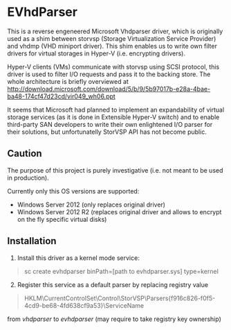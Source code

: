 EVhdParser
==============
This is a reverse engeneered Microsoft Vhdparser driver, which is originally used as a shim
between storvsp (Storage Virtualization Service Provider) and vhdmp (VHD miniport driver).
This shim enables us to write own filter drivers for virtual storages in Hyper-V
(i.e. encrypting drivers).

Hyper-V clients (VMs) communicate with storvsp using SCSI protocol, this driver is
used to filter I/O requests and pass it to the backing store. The whole architecture is
briefly overviewed at
http://download.microsoft.com/download/5/b/9/5b97017b-e28a-4bae-ba48-174cf47d23cd/vir049_wh06.ppt

It seems that Microsoft had planned to implement an expandability of virtual storage services
(as it is done in Extensible Hyper-V switch) and to enable third-party SAN developers
to write their own enlightened I/O parser for their solutions, but unfortunatelly StorVSP API
has not become public.

Caution
--------------
The purpose of this project is purely investigative (i.e. not meant to be used in production).

Currently only this OS versions are supported:
- Windows Server 2012 (only replaces original driver)
- Windows Server 2012 R2 (replaces original driver and allows to encrypt on the fly specific virtual disks)

Installation
--------------
1. Install this driver as a kernel mode service:

> sc create evhdparser binPath=[path to evhdparser.sys] type=kernel

2. Register this service as a default parser by replacing registry value

>HKLM\CurrentControlSet\Control\StorVSP\Parsers\{f916c826-f0f5-4cd9-be68-4fd638cf9a53}\ServiceName

from *vhdparser* to *evhdparser* (may require to take registry key ownership)
